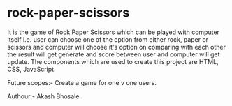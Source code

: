 # rock-paper-scissors
It is the game of Rock Paper Scissors which can be played with computer itself i.e. user can choose one of the option from either rock, paper or scissors and computer will choose it's option on comparing with each other the result will get generate and score between user and computer will get update. 
The components which are used to create this project are HTML, CSS, JavaScript.

Future scopes:- Create a game for one v one users.

Authour:- Akash Bhosale.
